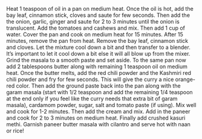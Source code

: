 Heat 1 teaspoon of oil in a pan on medium heat. Once the oil is hot, add the bay leaf, cinnamon stick, cloves and saute for few seconds.
Then add the the onion, garlic, ginger and saute for 2 to 3 minutes until the onion is translucent.
Add the tomatoes and cashews and mix. Then add 1 cup of water. Cover the pan and cook on medium heat for 15 minutes.
After 15 minutes, remove the pan from heat. Remove the bay leaf, cinnamon stick and cloves.
Let the mixture cool down a bit and then transfer to a blender. It’s important to let it cool down a bit else it will all blow up from the mixer. Grind the masala to a smooth paste and set aside.
To the same pan now add 2 tablespoons butter along with remaining 1 teaspoon oil on medium heat. 
Once the butter melts, add the red chili powder and the Kashmiri red chili powder and fry for few seconds. This will give the curry a nice orange-red color.
Then add the ground paste back into the pan along with the garam masala (start with 1/2 teaspoon and add the remaining 1/4 teaspoon at the end only if you feel like the curry needs that extra bit of garam masala), cardamom powder, sugar, salt and tomato paste (if using). Mix well and cook for 1-2 minutes.
Then add the cream and mix.
Add in the paneer and cook for 2 to 3 minutes on medium heat. Finally add crushed kasuri methi. 
Garnish paneer butter masala with cilantro and serve hot with naan or rice!